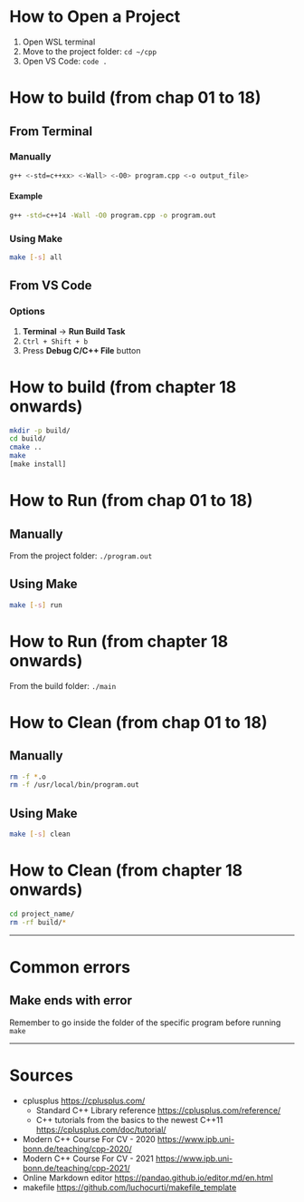 # How to Open a Project

1. Open WSL terminal
2. Move to the project folder: `cd ~/cpp`
3. Open VS Code: `code .`

# How to build (from chap 01 to 18)

## From Terminal

### Manually

```sh
g++ <-std=c++xx> <-Wall> <-O0> program.cpp <-o output_file>
```

#### Example

```sh
g++ -std=c++14 -Wall -O0 program.cpp -o program.out
```

### Using Make

```sh
make [-s] all
```

## From VS Code

### Options

1. **Terminal** &rarr; **Run Build Task**
2. `Ctrl + Shift + b`
3. Press **Debug C/C++ File** button

# How to build (from chapter 18 onwards)

```sh
mkdir -p build/
cd build/
cmake ..
make
[make install]
```

# How to Run (from chap 01 to 18)

## Manually

From the project folder: `./program.out`

## Using Make

```sh
make [-s] run
```

# How to Run (from chapter 18 onwards)

From the build folder: `./main`

# How to Clean (from chap 01 to 18)

## Manually

```sh
rm -f *.o
rm -f /usr/local/bin/program.out
```

## Using Make

```sh
make [-s] clean
```

# How to Clean (from chapter 18 onwards)

```sh
cd project_name/
rm -rf build/*
```

------------

# Common errors

## Make ends with error

Remember to go inside the folder of the specific program before running `make`

------------

# Sources

+ cplusplus https://cplusplus.com/
  + Standard C++ Library reference https://cplusplus.com/reference/
  + C++ tutorials from the basics to the newest C++11 https://cplusplus.com/doc/tutorial/
+ Modern C++ Course For CV - 2020 https://www.ipb.uni-bonn.de/teaching/cpp-2020/
+ Modern C++ Course For CV - 2021 https://www.ipb.uni-bonn.de/teaching/cpp-2021/
+ Online Markdown editor https://pandao.github.io/editor.md/en.html
+ makefile https://github.com/luchocurti/makefile_template
